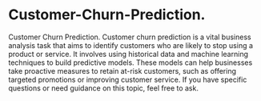 # Customer-Churn-Prediction.
Customer Churn Prediction.
Customer churn prediction is a vital business analysis task that aims to identify customers who are likely to stop using a product or service. It involves using historical data and machine learning techniques to build predictive models. These models can help businesses take proactive measures to retain at-risk customers, such as offering targeted promotions or improving customer service. If you have specific questions or need guidance on this topic, feel free to ask.
